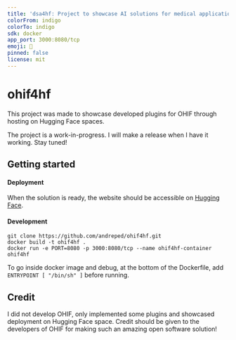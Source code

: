 ```yaml
---
title: 'dsa4hf: Project to showcase AI solutions for medical applications in OHIF'
colorFrom: indigo
colorTo: indigo
sdk: docker
app_port: 3000:8080/tcp
emoji: 🔬
pinned: false
license: mit
---
```


# ohif4hf

This project was made to showcase developed plugins for OHIF through hosting on Hugging Face spaces.

The project is a work-in-progress. I will make a release when I have it working. Stay tuned!

## Getting started

#### Deployment

When the solution is ready, the website should be accessible on [Hugging Face](https://huggingface.co/spaces/andreped/ohif4hf).

#### Development

```
git clone https://github.com/andreped/ohif4hf.git
docker build -t ohif4hf .
docker run -e PORT=8080 -p 3000:8080/tcp --name ohif4hf-container ohif4hf
```

To go inside docker image and debug, at the bottom of the Dockerfile, add `ENTRYPOINT [ "/bin/sh" ]` before running.

## Credit

I did not develop OHIF, only implemented some plugins and showcased deployment on Hugging Face space.
Credit should be given to the developers of OHIF for making such an amazing open software solution!
